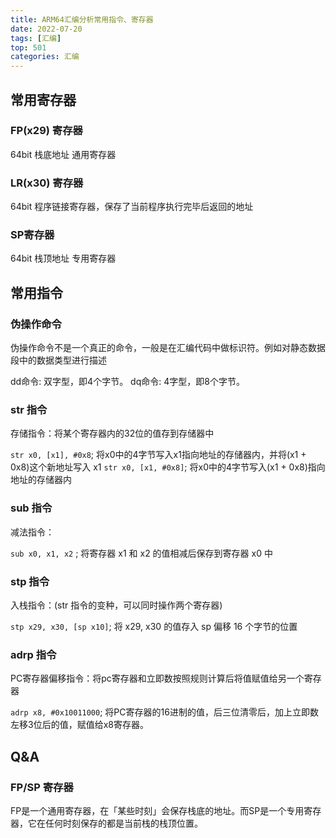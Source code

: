 ```yaml
---
title: ARM64汇编分析常用指令、寄存器
date: 2022-07-20
tags: [汇编]
top: 501
categories: 汇编
---
```



## 常用寄存器

### FP(x29) 寄存器

64bit 栈底地址 通用寄存器

### LR(x30) 寄存器

64bit 程序链接寄存器，保存了当前程序执行完毕后返回的地址

### SP寄存器

64bit 栈顶地址 专用寄存器

## 常用指令

### 伪操作命令

伪操作命令不是一个真正的命令，一般是在汇编代码中做标识符。例如对静态数据段中的数据类型进行描述

dd命令: 双字型，即4个字节。
dq命令: 4字型，即8个字节。

### str 指令

存储指令：将某个寄存器内的32位的值存到存储器中

`str x0, [x1], #0x8`; 将x0中的4字节写入x1指向地址的存储器内，并将(x1 + 0x8)这个新地址写入 x1
`str x0, [x1, #0x8]`; 将x0中的4字节写入(x1 + 0x8)指向地址的存储器内

### sub 指令

减法指令：

`sub x0, x1, x2` ; 将寄存器 x1 和 x2 的值相减后保存到寄存器 x0 中 

### stp 指令

入栈指令：(str 指令的变种，可以同时操作两个寄存器)

`stp x29, x30, [sp x10]`; 将 x29, x30 的值存入 sp 偏移 16 个字节的位置

### adrp 指令

PC寄存器偏移指令：将pc寄存器和立即数按照规则计算后将值赋值给另一个寄存器

`adrp x8, #0x10011000`; 将PC寄存器的16进制的值，后三位清零后，加上立即数左移3位后的值，赋值给x8寄存器。


## Q&A

### FP/SP 寄存器

FP是一个通用寄存器，在「某些时刻」会保存栈底的地址。而SP是一个专用寄存器，它在任何时刻保存的都是当前栈的栈顶位置。
